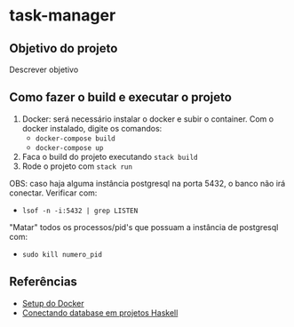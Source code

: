 # task-manager

## Objetivo do projeto
Descrever objetivo

## Como fazer o build e executar o projeto

1. Docker: será necessário instalar o docker e subir o container. Com o docker instalado, digite os comandos:
   - `docker-compose build`
   - `docker-compose up`
2. Faca o build do projeto executando `stack build`
3. Rode o projeto com `stack run`

OBS: caso haja alguma instância postgresql na porta 5432, o banco não irá conectar. Verificar com:
 - `lsof -n -i:5432 | grep LISTEN`

"Matar" todos os processos/pid's que possuam a instância de postgresql com:
 - `sudo kill numero_pid`

## Referências
- [Setup do Docker](https://graspingtech.com/docker-compose-postgresql/?expand_article=1)
- [Conectando database em projetos Haskell](https://tuttlem.github.io/2020/10/30/postgresql-data-access-with-haskell.html)
